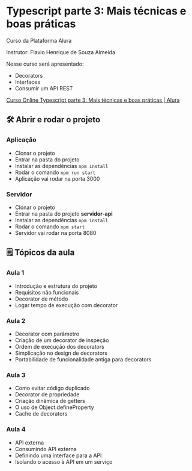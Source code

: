 # Typescript parte 3: Mais técnicas e boas práticas

Curso da Plataforma Alura

Instrutor: Flavio Henrique de Souza Almeida

Nesse curso será apresentado:

- Decorators
- Interfaces
- Consumir um API REST

[Curso Online Typescript parte 3: Mais técnicas e boas práticas | Alura](https://cursos.alura.com.br/course/typescript-tecnicas-boas-praticas)

## 🛠️ Abrir e rodar o projeto

### Aplicação

- Clonar o projeto
- Entrar na pasta do projeto
- Instalar as dependências `npm install`
- Rodar o comando `npm run start`
- Aplicação vai rodar na porta 3000

### Servidor

- Clonar o projeto
- Entrar na pasta do projeto **servidor-api**
- Instalar as dependências `npm install`
- Rodar o comando `npm start`
- Servidor vai rodar na porta 8080

## 🗒️ Tópicos da aula

### Aula 1

- Introdução e estrutura do projeto
- Requisitos não funcionais
- Decorator de método
- Logar tempo de execução com decorator

### Aula 2

- Decorator com parâmetro
- Criação de um decorator de inspeção
- Ordem de execução dos decorators
- Simplicação no design de decorators
- Portabilidade de funcionalidade antiga para decorators
### Aula 3

- Como evitar código duplicado
- Decorator de propriedade
- Criação dinâmica de getters
- O uso de Object.defineProperty
- Cache de decorators
### Aula 4

- API externa
- Consumindo API externa
- Definindo uma interface para a API
- Isolando o acesso à API em um serviço